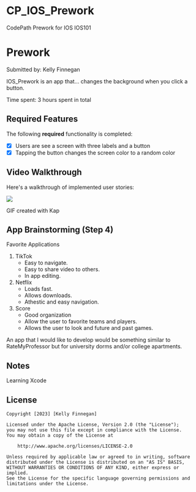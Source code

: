 # CP_IOS_Prework
CodePath Prework for IOS IOS101

# Prework

Submitted by: Kelly Finnegan

IOS_Prework is an app that... changes the background when you click a button.

Time spent: 3 hours spent in total

## Required Features

The following **required** functionality is completed:

- [X] Users are see a screen with three labels and a button
- [X] Tapping the button changes the screen color to a random color
 
## Video Walkthrough

Here's a walkthrough of implemented user stories:

![](https://imgur.com/gallery/F6iiKV8)

GIF created with Kap
<!-- Recommended tools:
[Kap](https://getkap.co/) for macOS
[ScreenToGif](https://www.screentogif.com/) for Windows
[peek](https://github.com/phw/peek) for Linux. -->

## App Brainstorming (Step 4)

Favorite Applications
1. TikTok
    - Easy to navigate.
    - Easy to share video to others.
    - In app editing.
2. Netflix
    - Loads fast.
    - Allows downloads.
    - Athestic and easy navigation.
3. Score
    - Good organization
    - Allow the user to favorite teams and players.
    - Allows the user to look and future and past games.
    
An app that I would like to develop would be something similar to RateMyProfessor but for university dorms and/or college apartments.

## Notes

Learning Xcode

## License

    Copyright [2023] [Kelly Finnegan]

    Licensed under the Apache License, Version 2.0 (the "License");
    you may not use this file except in compliance with the License.
    You may obtain a copy of the License at

        http://www.apache.org/licenses/LICENSE-2.0

    Unless required by applicable law or agreed to in writing, software
    distributed under the License is distributed on an "AS IS" BASIS,
    WITHOUT WARRANTIES OR CONDITIONS OF ANY KIND, either express or implied.
    See the License for the specific language governing permissions and
    limitations under the License.

